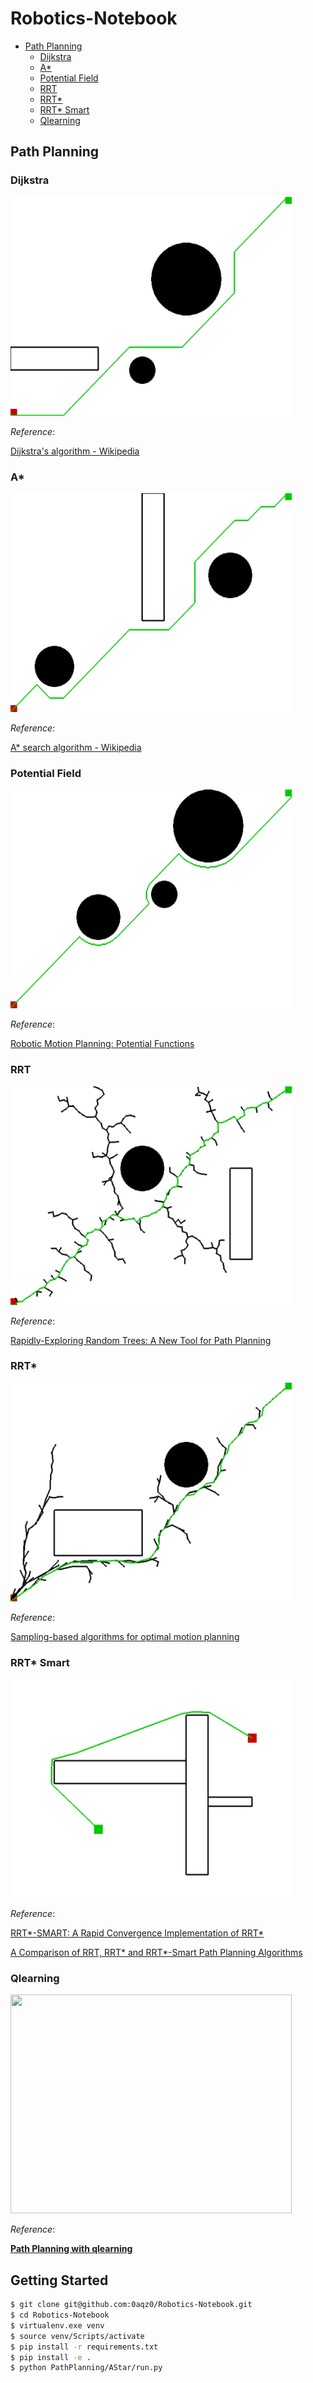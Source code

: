 # Robotics-Notebook

- [Path Planning](#Path-Planning)
  - [Dijkstra](#Dijkstra)
  - [A*](#AStar)
  - [Potential Field](#Potential-Field)
  - [RRT](#RRT)
  - [RRT*](#RRTStar)
  - [RRT* Smart](#RRTStarSmart)
  - [Qlearning](#Qlearning)

## Path Planning

### Dijkstra

<img src="PathPlanning/Dijkstra/Dijkstra.png" width="450" height="350">

*Reference*:

[Dijkstra's algorithm - Wikipedia](https://en.wikipedia.org/wiki/Dijkstra%27s_algorithm)

### A* <a name="AStar"></a>

<img src="PathPlanning/AStar/AStar.png" width="450" height="350">

*Reference*:

[A* search algorithm - Wikipedia](https://en.wikipedia.org/wiki/A*_search_algorithm)

### Potential Field

<img src="PathPlanning/PotentialField/PotentialField.png" width="450" height="350">

*Reference*:

[Robotic Motion Planning: Potential Functions](https://www.cs.cmu.edu/~motionplanning/lecture/Chap4-Potential-Field_howie.pdf)

### RRT
<img src="PathPlanning/RRT/RRT.png" width="450" height="350">

*Reference*:

[Rapidly-Exploring Random Trees: A New Tool for Path Planning](http://citeseerx.ist.psu.edu/viewdoc/summary?doi=10.1.1.35.1853)

### RRT* <a name="RRTStar"></a>
<img src="PathPlanning/RRTStar/RRTStar.png" width="450" height="350">

*Reference*:

[Sampling-based algorithms for optimal motion planning](https://journals.sagepub.com/doi/abs/10.1177/0278364911406761)

### RRT* Smart <a name="RRTStarSmart"></a>

<img src="PathPlanning/RRTStarSmart/RRTStarSmart.png" width="450" height="350">

*Reference*:

[RRT*-SMART: A Rapid Convergence Implementation of RRT*](https://journals.sagepub.com/doi/pdf/10.5772/56718)

[A Comparison of RRT, RRT* and RRT*-Smart Path Planning Algorithms](http://paper.ijcsns.org/07_book/201610/20161004.pdf)

### Qlearning

<img src="PathPlanning/Qlearning/qlearning.gif" width="450" height="350">

*Reference*:

[**Path Planning with qlearning**](<https://github.com/0aqz0/path-planning-with-qlearning>)

## Getting Started

```bash
$ git clone git@github.com:0aqz0/Robotics-Notebook.git
$ cd Robotics-Notebook
$ virtualenv.exe venv
$ source venv/Scripts/activate
$ pip install -r requirements.txt
$ pip install -e .
$ python PathPlanning/AStar/run.py
```
